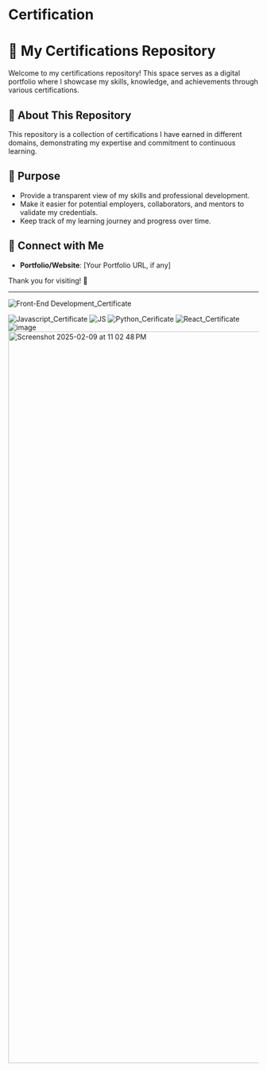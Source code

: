 # Certification

# 📜 My Certifications Repository

Welcome to my certifications repository! This space serves as a digital portfolio where I showcase my skills, knowledge, and achievements through various certifications.

## 🌟 About This Repository
This repository is a collection of certifications I have earned in different domains, demonstrating my expertise and commitment to continuous learning.

## 🎯 Purpose
- Provide a transparent view of my skills and professional development.
- Make it easier for potential employers, collaborators, and mentors to validate my credentials.
- Keep track of my learning journey and progress over time.

## 🔗 Connect with Me
- **Portfolio/Website**: [Your Portfolio URL, if any]

Thank you for visiting! 🚀

---------------------------------------------------------------------------------------------------------------------------------------------------------------------------------------------

![Front-End Development_Certificate](https://github.com/user-attachments/assets/cac31911-f5d9-4762-813a-2b7d3e547d12)

![Javascript_Certificate](https://github.com/user-attachments/assets/adc7c861-80e0-4cd2-b562-6a0ba67cfd2b)
![JS](https://github.com/user-attachments/assets/3bad3b1a-0db2-4f3a-b838-77aeae7fdd7f)
![Python_Cerificate](https://github.com/user-attachments/assets/2df792bb-af64-46ee-87ce-67da36a251e0)
![React_Certificate](https://github.com/user-attachments/assets/cdd7168f-1ab9-4fed-8e98-7894fb74abc2)
![image](https://github.com/user-attachments/assets/299a1128-de08-4152-bd13-799e2eded960)
<img width="1470" alt="Screenshot 2025-02-09 at 11 02 48 PM" src="https://github.com/user-attachments/assets/c6588883-3ed7-483a-b7fb-4b8d5ce89bd3" />
